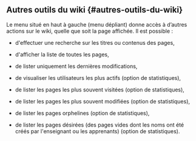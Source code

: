 ## Autres outils du wiki {#autres-outils-du-wiki}

Le menu situé en haut à gauche (menu dépliant) donne accès à d’autres actions sur le wiki, quelle que soit la page affichée. Il est possible :

*   d&#039;effectuer une recherche sur les titres ou contenus des pages,

*   d&#039;afficher la liste de toutes les pages,

*   de lister uniquement les dernières modifications,

*   de visualiser les utilisateurs les plus actifs (option de statistiques),

*   de lister les pages les plus souvent visitées (option de statistiques),

*   de lister les pages les plus souvent modifiées (option de statistiques),

*   de lister les pages orphelines (option de statistiques),

*   de lister les pages désirées (des pages vides dont les noms ont été créés par l&#039;enseignant ou les apprenants) (option de statistiques).